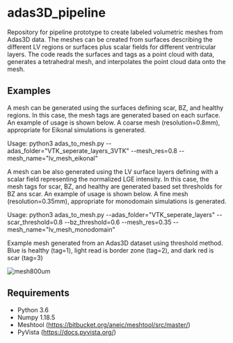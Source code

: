 # adas3D_pipeline
Repository for pipeline prototype to create labeled volumetric meshes from Adas3D data. The meshes can be created from surfaces describing the different LV regions or surfaces plus scalar fields for different ventricular layers. The code reads the surfaces and tags as a point cloud with data, generates a tetrahedral mesh, and interpolates the point cloud data onto the mesh.

## Examples

A mesh can be generated using the surfaces defining scar, BZ, and healthy regions. In this case, the mesh tags are generated based on each surface. An example of usage is shown below. A coarse mesh (resolution=0.8mm), appropriate for Eikonal simulations is generated.

Usage:
python3 adas_to_mesh.py --adas_folder="VTK_seperate_layers_3VTK" --mesh_res=0.8 --mesh_name="lv_mesh_eikonal"

A mesh can be also generated using the LV surface layers defining with a scalar field representing the normalized LGE intensity. In this case, the mesh tags for  scar, BZ, and healthy are generated based set thresholds for BZ ans scar. An example of usage is shown below. A fine mesh (resolution=0.35mm), appropriate for monodomain simulations is generated.

Usage:
python3 adas_to_mesh.py --adas_folder="VTK_seperate_layers" --scar_threshold=0.8 --bz_threshold=0.6 --mesh_res=0.35 --mesh_name="lv_mesh_monodomain"

Example mesh generated from an Adas3D dataset using threshold method. Blue is healthy (tag=1), light read is border zone (tag=2), and dark red is scar (tag=3)


![mesh800um](https://user-images.githubusercontent.com/81109384/126347516-59d72b2f-9444-412f-b035-765e9ac31e32.png)


## Requirements
- Python 3.6
- Numpy 1.18.5
- Meshtool (https://bitbucket.org/aneic/meshtool/src/master/)
- PyVista (https://docs.pyvista.org/)

